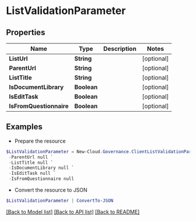 # ListValidationParameter
## Properties

Name | Type | Description | Notes
------------ | ------------- | ------------- | -------------
**ListUrl** | **String** |  | [optional] 
**ParentUrl** | **String** |  | [optional] 
**ListTitle** | **String** |  | [optional] 
**IsDocumentLibrary** | **Boolean** |  | [optional] 
**IsEditTask** | **Boolean** |  | [optional] 
**IsFromQuestionnaire** | **Boolean** |  | [optional] 

## Examples

- Prepare the resource
```powershell
$ListValidationParameter = New-Cloud.Governance.ClientListValidationParameter  -ListUrl null `
 -ParentUrl null `
 -ListTitle null `
 -IsDocumentLibrary null `
 -IsEditTask null `
 -IsFromQuestionnaire null
```

- Convert the resource to JSON
```powershell
$ListValidationParameter | ConvertTo-JSON
```

[[Back to Model list]](../README.md#documentation-for-models) [[Back to API list]](../README.md#documentation-for-api-endpoints) [[Back to README]](../README.md)

